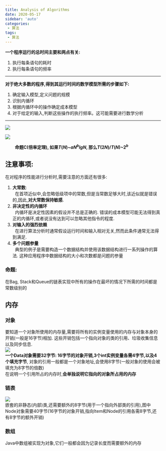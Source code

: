 ```yaml
---
title: Analysis of Algorithms
date: 2020-05-17
sidebar: 'auto'
categories:
 - 算法
tags:
 - 算法
---
```

**一个程序运行的总时间主要和两点有关:**  
1. 执行每条语句的耗时  
2. 执行每条语句的频率  
---
**对于绝大多数的程序,得到其运行时间的数学模型所需的步骤如下:**

1. 确定输入模型,定义问题的规模
2. 识别内循环
3. 根据内循环中的操作确定成本模型
4. 对于给定的输入,判断这些操作的执行频率。这可能需要进行数学分析  
---

![](https://i.loli.net/2020/11/20/m35LirpHAoQ7VFB.png)

![](https://i.loli.net/2020/11/20/9VMuqpYvlyQKaW1.png)  


&nbsp;&nbsp;&nbsp;&nbsp;&nbsp;&nbsp;&nbsp;&nbsp;**命题C(倍率定理), 如果$T(N)$~$aN^blgN$, 那么$T(2N)/T(N)$~$2^b$**  

## 注意事项:

在对程序的性能进行分析时,需要注意的方面还有很多:  
1. **大常数**:  
&nbsp;&nbsp;在首项近似中,会忽略低级项中的常数,但是当常数足够大时,该近似就是错误的,因此,**对大常数保持敏感**.  
2. **非决定性的内循环**  
&nbsp;&nbsp;内循环是决定性因素的假设并不总是正确的. 错误的成本模型可能无法得到真正的内循环,或者说没有达到可以忽略其他指令的程度.  
3. **对输入的强烈依赖**  
&nbsp;&nbsp;在进行算法分析时通常假设运行时间和输入相对无关,然而此条件通常无法得到满足.  
4. **多个问题参量**  
&nbsp;&nbsp;典型的例子是需要构造一个数据结构并使用该数据结构进行一系列操作的算法. 这种应用程序中数据结构的大小和次数都是问题的参量  

### 命题:

在Bag, Stack和Queue的链表实现中所有的操作在最坏的情况下所需的时间都是常数级别的

## 内存

### 对象

要知道一个对象所使用的内存量,需要将所有的实例变量使用的内存与对象本身的开销(一般是16字节)相加. 这些开销包括一个指向对象的类的引用、垃圾收集信息以及同步信息.   
![](https://i.loli.net/2020/11/20/rqvjk1SdHXWsFPa.png)  
**一个Data对象需要32字节: 16字节的对象开销,3个int实例变量各需4字节,以及4个填充字节**, 对象的引用一般都是一个对象地址,会使用8字节(一般对象的使用会被填充为8字节的倍数)  
在说明一个引用所占的内存时,**会单独说明它指向的对象所占用的内存**

### 链表
![](https://i.loli.net/2020/11/20/NjaMfkXi6dJHPrU.png)  
嵌套的非静态(内部)类,还需要额外的8字节(用于一个指向外部类的引用),图中Node对象需要40字节(16字节的对象开销,指向Item和Node的引用各需8字节,还有8字节的额外开销)  

### 数组
Java中数组被实现为对象,它们一般都会因为记录长度而需要额外的内存
